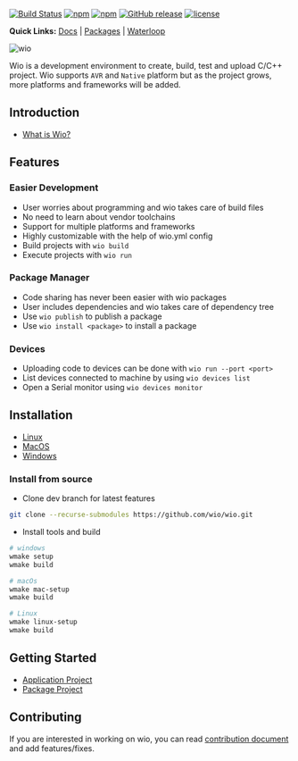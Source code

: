 [![Build Status](https://travis-ci.org/wio/wio.svg?branch=dev)](https://travis-ci.org/wio/wio) [![npm](https://img.shields.io/npm/dw/wio.svg)](https://www.npmjs.com/package/wio) [![npm](https://img.shields.io/npm/v/wio.svg)](https://www.npmjs.com/package/wio) [![GitHub release](https://img.shields.io/github/release/wio/wio.svg)](https://github.com/wio/wio/releases) [![license](https://img.shields.io/github/license/wio/wio.svg)](https://github.com/wio/wio/blob/master/LICENSE)

**Quick Links:** [Docs](https://wio.github.io/docs) | [Packages](https://www.npmjs.com/search?q=wio%2C%20pkg) | [Waterloop](https://waterloop.ca)

![wio](https://wio.github.io/docs/_static/logo_black.png)

Wio is a development environment to create, build, test and upload C/C++ project. Wio supports `AVR` and `Native` platform but as the project grows, more platforms and frameworks will be added.

## Introduction
* [What is Wio?](https://wio.github.io/docs/wio/what-is-wio.html)

## Features
### Easier Development
* User worries about programming and wio takes care of build files
* No need to learn about vendor toolchains
* Support for multiple platforms and frameworks
* Highly customizable with the help of wio.yml config
* Build projects with `wio build`
* Execute projects with `wio run`
### Package Manager
* Code sharing has never been easier with wio packages
* User includes dependencies and wio takes care of dependency tree
* Use `wio publish` to publish a package
* Use `wio install <package>` to install a package
### Devices
* Uploading code to devices can be done with `wio run --port <port>`
* List devices connected to machine by using `wio devices list`
* Open a Serial monitor using `wio devices monitor`

## Installation
* [Linux](https://wio.github.io/docs/wio/install/linux.html)
* [MacOS](https://wio.github.io/docs/wio/install/macos.html)
* [Windows](https://wio.github.io/docs/wio/install/windows.html)

### Install from source
* Clone dev branch for latest features 
```bash
git clone --recurse-submodules https://github.com/wio/wio.git
```
* Install tools and build
```bash
# windows
wmake setup
wmake build

# macOs
wmake mac-setup
wmake build

# Linux
wmake linux-setup
wmake build
```



## Getting Started
* [Application Project](https://wio.github.io/docs/wio/getting-started/creating-app.html)
* [Package Project](https://wio.github.io/docs/wio/getting-started/creating-pkg.html)

## Contributing
If you are interested in working on wio, you can read [contribution document](https://github.com/wio/wio/blob/master/CONTRIBUTING.md) and add features/fixes.
